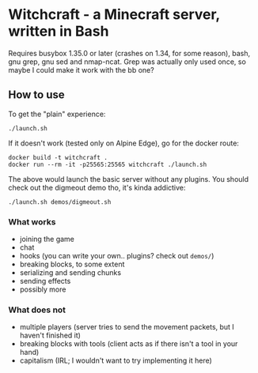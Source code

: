 # Witchcraft - a Minecraft server, written in Bash

Requires busybox 1.35.0 or later (crashes on 1.34, for some reason), bash, gnu grep, gnu sed and nmap-ncat. Grep was actually only used once, so maybe I could make it work with the bb one?

## How to use

To get the "plain" experience:

```
./launch.sh
```

If it doesn't work (tested only on Alpine Edge), go for the docker route:

```
docker build -t witchcraft .
docker run --rm -it -p25565:25565 witchcraft ./launch.sh
```

The above would launch the basic server without any plugins. You should check out the digmeout demo tho, it's kinda addictive:

```
./launch.sh demos/digmeout.sh
```

### What works

- joining the game
- chat
- hooks (you can write your own.. plugins? check out `demos/`)
- breaking blocks, to some extent
- serializing and sending chunks
- sending effects
- possibly more

### What does not

- multiple players (server tries to send the movement packets, but I haven't finished it)
- breaking blocks with tools (client acts as if there isn't a tool in your hand)
- capitalism (IRL; I wouldn't want to try implementing it here)

